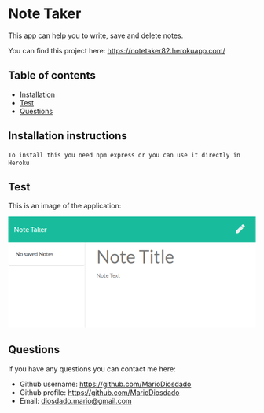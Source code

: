 # Note Taker 


This app can help you to write, save and delete notes.

You can find this project here: https://notetaker82.herokuapp.com/

## Table of contents

* [Installation](#installation-instructions)
* [Test](#test)
* [Questions](#questions)
            
            
## Installation instructions
    To install this you need npm express or you can use it directly in Heroku

## Test
This is an image of the application:

![Image of test](/Develop/public/assets/images/img1.png)

## Questions

If you have any questions you can contact me here:

* Github username: https://github.com/MarioDiosdado
* Github profile: https://github.com/MarioDiosdado
* Email: diosdado.mario@gmail.com


            